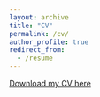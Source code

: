 ```yaml
---
layout: archive
title: "CV"
permalink: /cv/
author_profile: true
redirect_from:
  - /resume
---
```


[Download my CV here](http://ShubhamGarg.github.io/files/resume.pdf)
